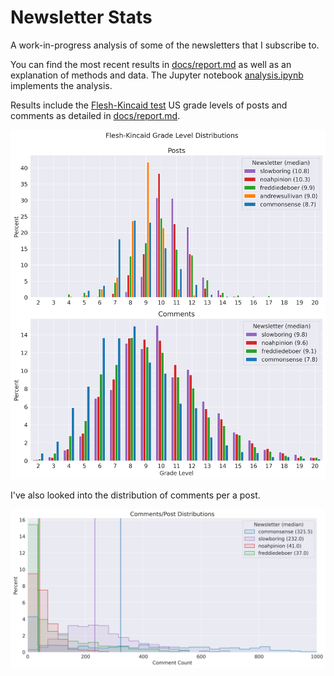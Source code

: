 # Newsletter Stats

A work-in-progress analysis of some of the newsletters that I subscribe to.

You can find the most recent results in [docs/report.md](./docs/report.md)
as well as an explanation of methods and data.
The Jupyter notebook [analysis.ipynb](./analysis.ipynb) implements the analysis.

Results include the [Flesh-Kincaid test](https://en.wikipedia.org/wiki/Flesch%E2%80%93Kincaid_readability_tests#Flesch%E2%80%93Kincaid_grade_level)
US grade levels of posts and comments as detailed in [docs/report.md](docs/report.md).

![Grade level distributions](docs/fig/grade_level_dists.png)

I've also looked into the distribution of comments per a post.

![Comments per a post distributions](docs/fig/post_comments_dists.png)

